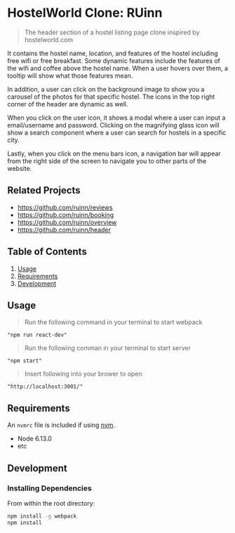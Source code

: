 # HostelWorld Clone: RUinn

> The header section of a hostel listing page clone inspired by hostelworld.com

It contains the hostel name, location, and features of the hostel including free wifi or free breakfast. Some dynamic features include the features of the wifi and coffee above the hostel name. When a user hovers over them, a tooltip will show what those features mean.

In addition, a user can click on the background image to show you a carousel of the photos for that specific hostel. The icons in the top right corner of the header are dynamic as well.

When you click on the user icon, it shows a modal where a user can input a email/username and password. Clicking on the magnifying glass icon will show a search component where a user can search for hostels in a specific city.

Lastly, when you click on the menu bars icon, a navigation bar will appear from the right side of the screen to navigate you to other parts of the website.

## Related Projects

-   https://github.com/ruinn/reviews
-   https://github.com/ruinn/booking
-   https://github.com/ruinn/overview
-   https://github.com/ruinn/header

## Table of Contents

1.  [Usage](#Usage)
1.  [Requirements](#requirements)
1.  [Development](#development)

## Usage

> Run the following command in your terminal to start webpack

    "npm run react-dev"

> Run the following comman in your terminal to start server

    "npm start"

> Insert following into your brower to open

    "http://localhost:3001/"

## Requirements

An `nvmrc` file is included if using [nvm](https://github.com/creationix/nvm).

-   Node 6.13.0
-   etc

## Development

### Installing Dependencies

From within the root directory:

```sh
npm install -g webpack
npm install
```
